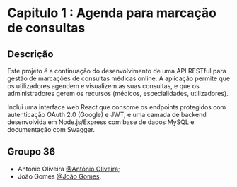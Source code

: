 # Capitulo 1 : Agenda para marcação de consultas

## Descrição
Este projeto é a continuação do desenvolvimento de uma API RESTful para gestão de marcações de consultas médicas online. A aplicação permite que os utilizadores agendem e visualizem as suas consultas, e que os administradores gerem os recursos (médicos, especialidades, utilizadores).

Inclui uma interface web React que consome os endpoints protegidos com autenticação OAuth 2.0 (Google) e JWT, e uma camada de backend desenvolvida em Node.js/Express com base de dados MySQL e documentação com Swagger.

## Groupo 36

* António Oliveira [@António Oliveira](https://github.com/@A044409);
* João Gomes [@João Gomes](https://github.com/joaoismai).
